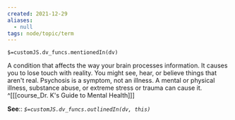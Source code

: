 ```yaml
---
created: 2021-12-29 
aliases:
  - null
tags: node/topic/term
---
```

`$=customJS.dv_funcs.mentionedIn(dv)`

A condition that affects the way your brain processes information. It causes you to lose touch with reality. You might see, hear, or believe things that aren't real. Psychosis is a symptom, not an illness. A mental or physical illness, substance abuse, or extreme stress or trauma can cause it.
 ^[[[course_Dr. K's Guide to Mental Health]]]

**See**::
*`$=customJS.dv_funcs.outlinedIn(dv, this)`*